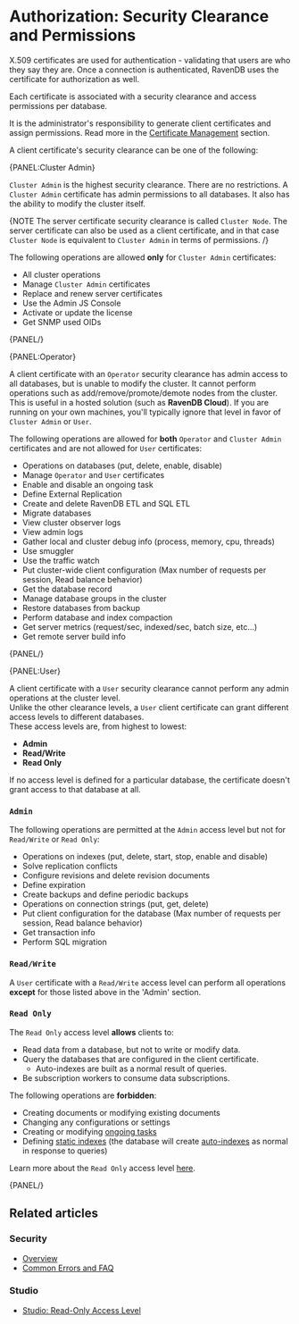 # Authorization: Security Clearance and Permissions

X.509 certificates are used for authentication - validating that users are who they say they are. Once a connection is authenticated, RavenDB uses the certificate for authorization as well. 

Each certificate is associated with a security clearance and access permissions per database.

It is the administrator's responsibility to generate client certificates and assign permissions. Read more in the [Certificate Management](../authentication/certificate-management) section.

A client certificate's security clearance can be one of the following:

{PANEL:Cluster Admin}

`Cluster Admin` is the highest security clearance. There are no restrictions. A `Cluster Admin` certificate has admin permissions to all databases. It also has the ability to modify the cluster itself.

{NOTE The server certificate security clearance is called `Cluster Node`. The server certificate can also be used as a client certificate, and in that case `Cluster Node` is equivalent to `Cluster Admin` in terms of permissions. /}

The following operations are allowed **only** for `Cluster Admin` certificates:

- All cluster operations
- Manage `Cluster Admin` certificates
- Replace and renew server certificates
- Use the Admin JS Console
- Activate or update the license
- Get SNMP used OIDs

{PANEL/}

{PANEL:Operator}

A client certificate with an `Operator` security clearance has admin access to all databases, 
but is unable to modify the cluster. It cannot perform operations such as 
add/remove/promote/demote nodes from the cluster. This is useful in a hosted solution 
(such as **RavenDB Cloud**). If you are running on your own machines, you'll typically ignore 
that level in favor of `Cluster Admin` or `User`.

The following operations are allowed for **both** `Operator` and `Cluster Admin` certificates and are not allowed for `User` certificates:

- Operations on databases (put, delete, enable, disable)
- Manage `Operator` and `User` certificates
- Enable and disable an ongoing task
- Define External Replication
- Create and delete RavenDB ETL and SQL ETL
- Migrate databases
- View cluster observer logs
- View admin logs
- Gather local and cluster debug info (process, memory, cpu, threads) 
- Use smuggler
- Use the traffic watch
- Put cluster-wide client configuration (Max number of requests per session, Read balance behavior)
- Get the database record
- Manage database groups in the cluster
- Restore databases from backup
- Perform database and index compaction
- Get server metrics (request/sec, indexed/sec, batch size, etc...)
- Get remote server build info

{PANEL/}

{PANEL:User}

A client certificate with a `User` security clearance cannot perform any admin operations at the cluster level.  
Unlike the other clearance levels, a `User` client certificate can grant different access levels to different databases.  
These access levels are, from highest to lowest:  

* **Admin**  
* **Read/Write**  
* **Read Only**  

If no access level is defined for a particular database, the certificate doesn't grant access to that database at all.  

### `Admin`

The following operations are permitted at the `Admin` access level but not for `Read/Write` or `Read Only`:

- Operations on indexes (put, delete, start, stop, enable and disable)
- Solve replication conflicts
- Configure revisions and delete revision documents
- Define expiration
- Create backups and define periodic backups
- Operations on connection strings (put, get, delete)
- Put client configuration for the database (Max number of requests per session, Read balance behavior)
- Get transaction info
- Perform SQL migration

### `Read/Write`

A `User` certificate with a `Read/Write` access level can perform all operations **except** for those listed above in the 'Admin' section.  

### `Read Only`

The `Read Only` access level **allows** clients to: 

- Read data from a database, but not to write or modify data.  
- Query the databases that are configured in the client certificate.  
   * Auto-indexes are built as a normal result of queries.  
- Be subscription workers to consume data subscriptions.  

The following operations are **forbidden**:  

- Creating documents or modifying existing documents  
- Changing any configurations or settings  
- Creating or modifying [ongoing tasks](../../../server/ongoing-tasks/general-info)  
- Defining [static indexes](../../../indexes/creating-and-deploying#static-indexes) (the database will create 
[auto-indexes](../../../indexes/creating-and-deploying#auto-indexes) as normal in response to queries)  

Learn more about the `Read Only` access level [here](../../../studio/server/certificates/read-only-access-level).

{PANEL/}

## Related articles

### Security

- [Overview](../../../server/security/authorization/security-clearance-and-permissions)
- [Common Errors and FAQ](../../../server/security/common-errors-and-faq)

### Studio

- [Studio: Read-Only Access Level](../../../studio/server/certificates/read-only-access-level)
